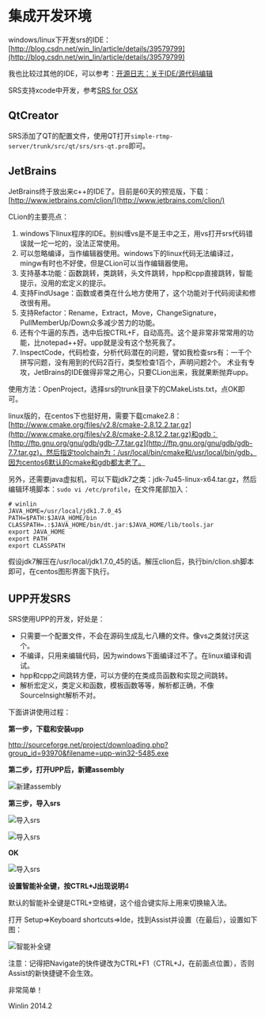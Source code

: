# 集成开发环境

windows/linux下开发srs的IDE：[http://blog.csdn.net/win_lin/article/details/39579799](http://blog.csdn.net/win_lin/article/details/39579799)

我也比较过其他的IDE，可以参考：[开源日志：关于IDE/源代码编辑](http://blog.csdn.net/win_lin/article/details/8142981)

SRS支持xcode中开发，参考[SRS for OSX](https://github.com/winlinvip/simple-rtmp-server/issues/155#issuecomment-77995950)

## QtCreator

SRS添加了QT的配置文件，使用QT打开`simple-rtmp-server/trunk/src/qt/srs/srs-qt.pro`即可。

## JetBrains

JetBrains终于放出来c++的IDE了。目前是60天的预览版，下载：[http://www.jetbrains.com/clion/](http://www.jetbrains.com/clion/)

CLion的主要亮点：

1. windows下linux程序的IDE。别纠缠vs是不是王中之王，用vs打开srs代码错误就一坨一坨的，没法正常使用。
1. 可以忽略编译，当作编辑器使用。windows下的linux代码无法编译过，mingw有时也不好使，但是CLion可以当作编辑器使用。
1. 支持基本功能：函数跳转，类跳转，头文件跳转，hpp和cpp直接跳转，智能提示，没用的宏定义的提示。
1. 支持FindUsage：函数或者类在什么地方使用了，这个功能对于代码阅读和修改很有用。
1. 支持Refactor：Rename，Extract，Move，ChangeSignature，PullMemberUp/Down众多减少苦力的功能。
1. 还有个牛逼的东西，选中后按CTRL+F，自动高亮。这个是非常非常常用的功能，比notepad++好。upp就是没有这个愁死我了。
1. InspectCode，代码检查，分析代码潜在的问题，譬如我检查srs有：一千个拼写问题，没有用到的代码2百行，类型检查1百个，声明问题2个。
术业有专攻，JetBrains的IDE做得非常之用心，只要CLion出来，我就果断抛弃upp。

使用方法：OpenProject，选择srs的trunk目录下的CMakeLists.txt，点OK即可。

linux版的，在centos下也挺好用，需要下载cmake2.8：[http://www.cmake.org/files/v2.8/cmake-2.8.12.2.tar.gz](http://www.cmake.org/files/v2.8/cmake-2.8.12.2.tar.gz)和gdb：[http://ftp.gnu.org/gnu/gdb/gdb-7.7.tar.gz](http://ftp.gnu.org/gnu/gdb/gdb-7.7.tar.gz)，然后指定toolchain为：/usr/local/bin/cmake和/usr/local/bin/gdb，因为centos6默认的cmake和gdb都太老了。

另外，还需要java虚拟机，可以下载jdk7之类：jdk-7u45-linux-x64.tar.gz，然后编辑环境脚本：`sudo vi /etc/profile`，在文件尾部加入：
```
# winlin
JAVA_HOME=/usr/local/jdk1.7.0_45
PATH=$PATH:$JAVA_HOME/bin
CLASSPATH=.:$JAVA_HOME/bin/dt.jar:$JAVA_HOME/lib/tools.jar
export JAVA_HOME
export PATH
export CLASSPATH
```
假设jdk7解压在/usr/local/jdk1.7.0_45的话。解压clion后，执行bin/clion.sh脚本即可，在centos图形界面下执行。

## UPP开发SRS

SRS使用UPP的开发，好处是：
* 只需要一个配置文件，不会在源码生成乱七八糟的文件。像vs之类就讨厌这个。
* 不编译，只用来编辑代码，因为windows下面编译过不了。在linux编译和调试。
* hpp和cpp之间跳转方便，可以方便的在类成员函数和实现之间跳转。
* 解析宏定义，类定义和函数，模板函数等等，解析都正确，不像SourceInsight解析不对。

下面讲讲使用过程：

<strong>第一步，下载和安装upp</strong>

http://sourceforge.net/project/downloading.php?group_id=93970&filename=upp-win32-5485.exe

<strong>第二步，打开UPP后，新建assembly</strong>

![新建assembly](http://winlinvip.github.io/srs.release/wiki/images/upp/001.new.assembly.png)

<strong>第三步，导入srs</strong>

![导入srs](http://winlinvip.github.io/srs.release/wiki/images/upp/002.setup.assembly.png)

![导入srs](http://winlinvip.github.io/srs.release/wiki/images/upp/003.open.assembly.png)

<strong>OK</strong>

![导入srs](http://winlinvip.github.io/srs.release/wiki/images/upp/004.ok.png)

<strong>设置智能补全键，按CTRL+J出现说明</strong>4

默认的智能补全键是CTRL+空格键，这个组合键实际上用来切换输入法。

打开 Setup=>Keyboard shortcuts=>Ide，找到Assist并设置（在最后），设置如下图：

![智能补全键](http://winlinvip.github.io/srs.release/wiki/images/upp/005.assist.shortcuts.png)

注意：记得把Navigate的快件键改为CTRL+F1（CTRL+J，在前面点位置），否则Assist的新快捷键不会生效。

非常简单！

Winlin 2014.2